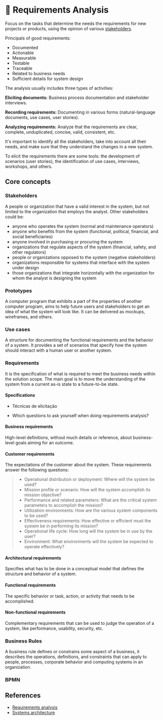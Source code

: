 # 💎 Requirements Analysis

Focus on the tasks that determine the needs the requirements for new projects or products, using the opinion of various [stakeholders](#stakeholder).

Principals of good requirements:

- Documented
- Actionable
- Measurable
- Testable
- Traceable
- Related to business needs
- Sufficient details for system design

The analysis usually includes three types of activities:

**Eliciting documents:** Business process documentation and stakeholder interviews.

**Recording requirements:** Documenting in various forms (natural-language documents, use cases, user stories).

**Analyzing requirements:** Analyze that the requirements are clear, complete, unduplicated, concise, valid, consistent, etc.

It's important to identify all the stakeholders, take into account all their needs, and make sure that they understand the changes in a new system.

To elicit the requirements there are some tools: the development of scenarios (user stories), the identification of use cases, interviews, workshops, and others.

## Core concepts

### Stakeholders

A people or organization that have a valid interest in the system, but not limited to the organization that employs the analyst. Other stakeholders could be:

- anyone who operates the system (normal and maintenance operators)
- anyone who benefits from the system (functional, political, financial, and social beneficiaries)
- anyone involved in purchasing or procuring the system
- organizations that regulate aspects of the system (financial, safety, and other regulators)
- people or organizations opposed to the system (negative stakeholders)
- organizations responsible for systems that interface with the system under design
- those organizations that integrate horizontally with the organization for whom the analyst is designing the system

### Prototypes

A computer program that exhibits a part of the properties of another computer program, aims to help future users and stakeholders to get an idea of what the system will look like. It can be delivered as mockups, wireframes, and others.

### Use cases

A structure for documenting the functional requirements and the behavior of a system. It provides a set of scenarios that specify how the system should interact with a human user or another system.

### Requirements

It is the specification of what is required to meet the business needs within the solution scope. The main goal is to move the understanding of the system from a current as-is state to a future-to-be state.

#### Specifications

- Técnicas de elicitação

- Which questions to ask yourself when doing requirements analysis?

#### Business requirements

High-level definitions, without much details or reference, about business-level goals aiming for an outcome.

#### Customer requirements

The expectations of the customer about the system. These requirements answer the following questions:

> - Operational distribution or deployment: Where will the system be used?
> - Mission profile or scenario: How will the system accomplish its mission objective?
> - Performance and related parameters: What are the critical system parameters to accomplish the mission?
> - Utilization environments: How are the various system components to be used?
> - Effectiveness requirements: How effective or efficient must the system be in performing its mission?
> - Operational life cycle: How long will the system be in use by the user?
> - Environment: What environments will the system be expected to operate effectively?

#### Architectural requirements

Specifies what has to be done in a conceptual model that defines the structure and behavior of a system.

#### Functional requirements

The specific behavior or task, action, or activity that needs to be accomplished.

#### Non-functional requirements

Complementary requirements that can be used to judge the operation of a system, like performance, usability, security, etc.

### Business Rules

A business rule defines or constrains some aspect of a business, it describes the operations, definitions, and constraints that can apply to people, processes, corporate behavior and computing systems in an organization.

### BPMN

## References

- [Requirements analysis](https://en.wikipedia.org/wiki/Requirements_analysis)
- [Systems architecture](https://en.wikipedia.org/wiki/Systems_architecture)

